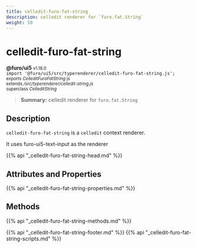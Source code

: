 ```yaml
---
title: celledit-furo-fat-string
description: celledit renderer for `furo.fat.String`
weight: 50
---
```


# celledit-furo-fat-string
**@furo/ui5** <small>v1.18.0</small>
<br>`import '@furo/ui5/src/typerenderer/celledit-furo-fat-string.js';`<small>
<br>exports *CelleditFuroFatString* js
<br>extends */src/typerenderer/celledit-string.js*
<br>superclass *CelleditString*</small>

> **Summary:** celledit renderer for `furo.fat.String`

## Description

`celledit-furo-fat-string` is a `celledit` context renderer.

It uses furo-ui5-text-input as the renderer

{{% api "_celledit-furo-fat-string-head.md" %}}

## Attributes and Properties
{{% api "_celledit-furo-fat-string-properties.md" %}}




## Methods
{{% api "_celledit-furo-fat-string-methods.md" %}}






{{% api "_celledit-furo-fat-string-footer.md" %}}
{{% api "_celledit-furo-fat-string-scripts.md" %}}
